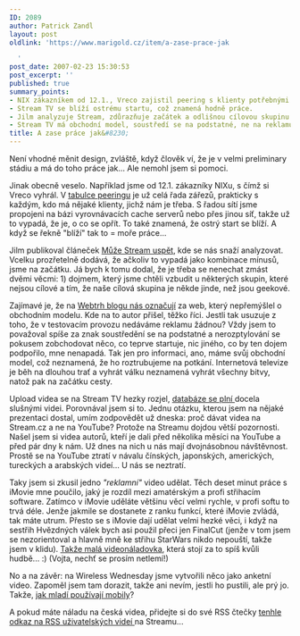 ```yaml
---
ID: 2089
author: Patrick Zandl
layout: post
oldlink: 'https://www.marigold.cz/item/a-zase-prace-jak

  '
post_date: 2007-02-23 15:30:53
post_excerpt: ''
published: true
summary_points:
- NIX zákazníkem od 12.1., Vreco zajistil peering s klienty potřebnými pro Stream.
- Stream TV se blíží ostrému startu, což znamená hodně práce.
- Jilm analyzuje Stream, zdůrazňuje začátek a odlišnou cílovou skupinu.
- Stream TV má obchodní model, soustředí se na podstatné, ne na reklamu.
title: A zase práce jak&#8230;
---
```


Není vhodné měnit design, zvláště, když člověk ví, že je v velmi preliminary stádiu a má do toho práce jak... Ale nemohl jsem si pomoci. 

Jinak obecně veselo. Například jsme od 12.1. zákazníky NIXu, s čímž si Vreco vyhrál. V <a href="http://www.nix.cz/peering.php?lg=cz&kid=89">tabulce peeringu</a> je už celá řada zářezů, prakticky s každým, kdo má nějaké klienty, jichž nám je třeba. S řadou sítí jsme propojeni na bázi vyrovnávacích cache serverů nebo přes jinou síť, takže už to vypadá, že je, o co se opřít. To také znamená, že ostrý start se blíží. A když se řekně "blíží" tak to = moře práce... 

Jilm publikoval článeček <a href="http://jilm.blog.lupa.cz/0702/muze-stream-uspet">Může Stream uspět</a>, kde se nás snaží analyzovat. Vcelku prozřetelně dodává, že ačkoliv to vypadá jako kombinace mínusů, jsme na začátku. Já bych k tomu dodal, že je třeba se nenechat zmást dvěmi věcmi: 1) dojmem, který jsme chtěli vzbudit u některých skupin, které nejsou cílové a tím, že naše cílová skupina je někde jinde, než jsou geekové. 

Zajímavé je, že na <a href="http://blog.webtrh.cz/vlastnosti-uspesny-startup">Webtrh blogu nás označují</a> za web, který nepřemýšlel o obchodním modelu.  Kde na to autor přišel, těžko říci. Jestli tak usuzuje z toho, že v testovacím provozu nedáváme reklamu žádnou? Vždy jsem to považoval spíše za znak soustředění se na podstatné a nerozptylování se pokusem zobchodovat něco, co teprve startuje, nic jiného, co by ten dojem podpořilo, mne nenapadá. Tak jen pro informaci, ano, máme svůj obchodní model, což neznamená, že ho roztrubujeme na potkání. Internetová televize je běh na dlouhou trať a vyhrát válku neznamená vyhrát všechny bitvy, natož pak na začátku cesty. 

Upload videa se na Stream TV hezky rozjel, <a href="http://www.stream.cz/?m=video&a=videolist">databáze se plní </a>docela slušnými videi. Porovnával jsem si to. Jednu otázku, kterou jsem na nějaké prezentaci dostal, umím zodpovědět už dneska: proč dávat videa na Stream.cz a ne na YouTube? Protože na Streamu dojdou větší pozornosti. Našel jsem si videa autorů, kteří je dali před několika měsíci na YouTube a před pár dny k nám. Už dnes na nich u nás mají dvojnásobnou návštěvnost. Prostě se na YouTube ztratí v návalu čínských, japonských, amerických, tureckých a arabských videí... U nás se neztratí. 

Taky jsem si zkusil jedno <em>"reklamní"</em> video udělat. Těch deset minut práce s iMovie mne poučilo, jaký je rozdíl mezi amatérským a profi střihacím software. Zatímco v iMovie uděláte většinu věcí velmi rychle, v profi softu to trvá déle. Jenže jakmile se dostanete z ranku funkcí, které iMovie zvládá, tak máte utrum. Přesto se s iMovie dají udělat velmi hezké věci, i když na sestřih Hvězdných válek bych asi použil přeci jen FinalCut (jenže v tom jsem se nezorientoval a hlavně mně ke střihu StarWars nikdo nepouští, takže jsem v klidu). <a href="http://www.stream.cz/video/997-it-galerka/">Takže malá videonáladovka</a>, která stojí za to spíš kvůli hudbě... :) (Vojta, nechť se prosím netlemí!)

No a na závěr: na Wireless Wednesday jsme vytvořili něco jako anketní video. Zapoměl jsem tam dorazit, takže ani nevím, jestli ho pustili, ale prý jo. Takže, <a href="http://www.stream.cz/clanek/400-jak-pouzivas-svuj-mobil">jak mladí používají mobily</a>?

A pokud máte náladu na česká videa, přidejte si do své RSS čtečky <a href="http://www.stream.cz/?m=rss&a=main&rss_type=video">tenhle odkaz na RSS uživatelských videí </a>na Streamu...